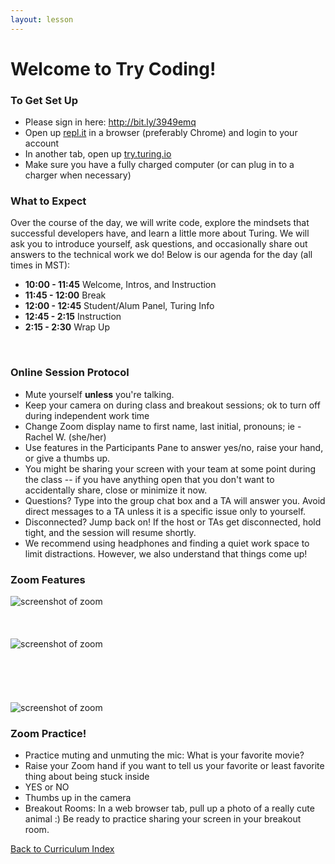 ```yaml
---
layout: lesson
---
```


# Welcome to Try Coding!

### To Get Set Up

- Please sign in here: <a target="blank" href="http://bit.ly/3949emq"> http://bit.ly/3949emq</a>
- Open up <a target="blank" href="https://repl.it/~">repl.it</a> in a browser (preferably Chrome) and login to your account
- In another tab, open up <a target="blank" href="https://try.turing.io/">try.turing.io</a>
- Make sure you have a fully charged computer (or can plug in to a charger when necessary)

### What to Expect

Over the course of the day, we will write code, explore the mindsets that successful developers have, and learn a little more about Turing.  We will ask you to introduce yourself, ask questions, and occasionally share out answers to the technical work we do! Below is our agenda for the day (all times in MST):

- **10:00 - 11:45** Welcome, Intros, and Instruction
- **11:45 - 12:00** Break
- **12:00 - 12:45** Student/Alum Panel, Turing Info
- **12:45 - 2:15**  Instruction
- **2:15  - 2:30**  Wrap Up

<br>

### Online Session Protocol

- Mute yourself **unless** you're talking.
- Keep your camera on during class and breakout sessions; ok to turn off during independent work time
- Change Zoom display name to first name, last initial, pronouns; ie - Rachel W. (she/her)
- Use features in the Participants Pane to answer yes/no, raise your hand, or give a thumbs up.
- You might be sharing your screen with your team at some point during the class -- if you have anything open that you don't want to accidentally share, close or minimize it now.
- Questions? Type into the group chat box and a TA will answer you. Avoid direct messages to a TA unless it is a specific issue only to yourself.
- Disconnected? Jump back on! If the host or TAs get disconnected, hold tight, and the session will resume shortly.
- We recommend using headphones and finding a quiet work space to limit distractions. However, we also understand that things come up!

### Zoom Features

<img src="{{ site.url }}/assets/images/zoom-controls.png" alt="screenshot of zoom">
<br>
<br>
<br>
<br>
<img src="{{ site.url }}/assets/images/zoom-markedup.png" alt="screenshot of zoom">
<br>
<br>
<br>
<br>
<br>
<br>
<img src="{{ site.url }}/assets/images/zoom-faces.png" alt="screenshot of zoom">

### Zoom Practice!

- Practice muting and unmuting the mic: What is your favorite movie?
- Raise your Zoom hand if you want to tell us your favorite or least favorite thing about being stuck inside
- YES or NO
- Thumbs up in the camera
- Breakout Rooms: In a web browser tab, pull up a photo of a really cute animal :) Be ready to practice sharing your screen in your breakout room.

<a href="../">Back to Curriculum Index</a>
